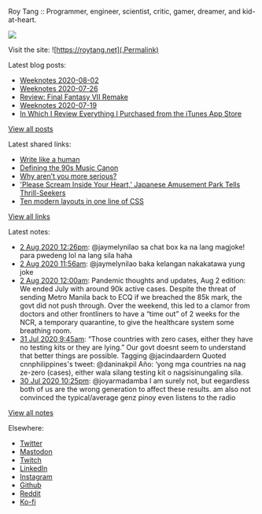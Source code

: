 Roy Tang :: Programmer, engineer, scientist, critic, gamer, dreamer, and kid-at-heart.

![](https://roytang.net/img/profile.jpg)

Visit the site: ![https://roytang.net](.Permalink)

Latest blog posts:
    

- [Weeknotes 2020-08-02](https://roytang.net/2020/08/weeknotes-08-02/)
- [Weeknotes 2020-07-26](https://roytang.net/2020/07/weeknotes-07-26/)
- [Review: Final Fantasy VII Remake](https://roytang.net/2020/07/ff7r-review/)
- [Weeknotes 2020-07-19](https://roytang.net/2020/07/weeknotes-07-19/)
- [In Which I Review Everything I Purchased from the iTunes App Store](https://roytang.net/2020/07/itunes-purchases/)

[View all posts](https://roytang.net/blog)

Latest shared links:
    

- [Write like a human](https://roytang.net/2020/07/write-like-a-human/)
- [Defining the 90s Music Canon](https://roytang.net/2020/07/defining-the-90s-music-canon/)
- [Why aren’t you more serious?](https://roytang.net/2020/07/why-arent-you-more-serious/)
- [&#39;Please Scream Inside Your Heart,&#39; Japanese Amusement Park Tells Thrill-Seekers](https://roytang.net/2020/07/please-scream-inside-your-heart-japanese-amusement-park-tells-thrill-seekers/)
- [Ten modern layouts in one line of CSS](https://roytang.net/2020/07/ten-modern-layouts-in-one-line-of-css/)

[View all links](https://roytang.net/links)

Latest notes:
    

- [2 Aug 2020 12:26pm](https://roytang.net/2020/08/1289900331556655105/): @jaymelynilao sa chat box ka na lang magjoke! para pwedeng lol na lang sila haha
- [2 Aug 2020 11:56am](https://roytang.net/2020/08/1289892828005294081/): @jaymelynilao baka kelangan nakakatawa yung joke
- [2 Aug 2020 12:00am](https://roytang.net/2020/08/covid19-08-02/): Pandemic thoughts and updates, Aug 2 edition:
 We ended July with around 90k active cases. Despite the threat of sending Metro Manila back to ECQ if we breached the 85k mark, the govt did not push through. Over the weekend, this led to a clamor from doctors and other frontliners to have a &ldquo;time out&rdquo; of 2 weeks for the NCR, a temporary quarantine, to give the healthcare system some breathing room.
- [31 Jul 2020 9:45am](https://roytang.net/2020/07/1289135105663881216/): “Those countries with zero cases, either they have no testing kits or they are lying.”
Our govt doesnt seem to understand that better things are possible.
Tagging @jacindaardern
Quoted cnnphilippines&#39;s tweet:   @daninakpil Año: &lsquo;yong mga countries na nag ze-zero (cases), either wala silang testing kit o nagsisinungaling sila.  
- [30 Jul 2020 10:25pm](https://roytang.net/2020/07/1288964042241929217/): @joyarmadamba I am surely not, but eegardless both of us are the wrong generation to affect these results. am also not convinced the typical/average genz pinoy even listens to the radio

[View all notes](https://roytang.net/notes)

Elsewhere:

- [Twitter](https://twitter.com/roytang)
- [Mastodon](https://mastodon.technology/@roytang)
- [Twitch](https://twitch.tv/twitchyroy)
- [LinkedIn](https://www.linkedin.com/in/roytang)
- [Instagram](https://instagram.com/roytang0400)
- [Github](https://github.com/roytang)
- [Reddit](https://reddit.com/u/hungryroy)
- [Ko-fi](https://ko-fi.com/roytang)